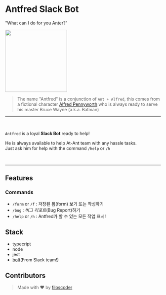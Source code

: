 # Antfred Slack Bot

"What can I do for you Anter?"
<div>
  <img src="https://user-images.githubusercontent.com/50701501/170360165-434bc9ee-5d58-465d-9471-46a5ce2231bb.jpeg" width=200 />
</div>

> The name "Antfred" is a conjunction of `Ant + Alfred`, this comes from a fictional character [Alfred Pennyworth](https://en.wikipedia.org/wiki/Alfred_Pennyworth) who is always ready to serve his master Bruce Wayne (a.k.a. Batman)

---

<br/>

`Antfred` is a loyal **Slack Bot** ready to help!

He is always available to help At-Ant team with any hassle tasks.<br/>
Just ask him for help with the command `/help` or `/h`

<br/>


---

## Features
### Commands

- `/form` or `/f`  : 저장된 폼(form) 보기 또는 작성하기
- `/bug`  : *버그 리포트*(Bug Report)하기
- `/help` or `/h`  : Antfred가 할 수 있는 모든 작업 표시!


## Stack
- typecript
- node
- jest
- [bolt](https://slack.dev/bolt-js/tutorial/getting-started)(From Slack team!)


## Contributors
> Made with ❤️ by [filoscoder](https://github.com/filoscoder)